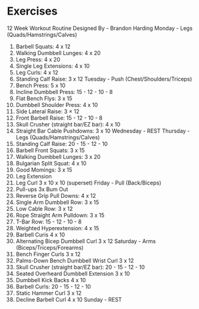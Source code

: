 # Exercises 
12 Week Workout Routine
Designed By - Brandon Harding
Monday - Legs (Quads/Hamstrings/Calves)
1. Barbell Squats: 4 x 12
2. Walking Dumbbell Lunges: 4 x 20
3. Leg Press: 4 x 20
4. Single Leg Extensions: 4 x 10
5. Leg Curls: 4 x 12
6. Standing Calf Raise: 3 x 12
Tuesday - Push (Chest/Shoulders/Triceps)
1. Bench Press: 5 x 10
2. Incline Dumbbell Press: 15 - 12 - 10 - 8
3. Flat Bench Flys: 3 x 15
4. Dumbbell Shoulder Press: 4 x 10
5. Side Lateral Raise: 3 × 12
6. Front Barbell Raise: 15 - 12 - 10 - 8
7. Skull Crusher (straight bar/EZ bar): 4 x 10
8. Straight Bar Cable Pushdowns: 3 x 10
Wednesday - REST
Thursday - Legs (Quads/Hamstrings/Calves)
1. Standing Calf Raise: 20 - 15 - 12 - 10
2. Barbell Front Squats: 3 x 15
3. Walking Dumbbell Lunges: 3 x 20
4. Bulgarian Split Squat: 4 x 10
5. Good Momings: 3 x 15
6. Leg Extension
7. Leg Curl 3 x 10 x 10 (superset)
Friday - Pull (Back/Biceps)
1. Pull-ups 3x Bum Out
2. Reverse Grip Pull Downs: 4 x 12
3. Single Arm Dumbbell Row: 3 x 15
4. Low Cable Row: 3 x 12
5. Rope Straight Arm Pulldown: 3 x 15
6. T-Bar Row: 15 - 12 - 10 - 8
7. Weighted Hyperextension: 4 x 15
8. Barbell Curis 4 x 10
9. Alternating Bicep Dumbbell Curl 3 x 12
Saturday - Arms (Biceps/Triceps/Forearms)
1. Bench Finger Curls 3 x 12
2. Palms-Down Bench Dumbbell Wrist Curl 3 x 12
3. Skull Crusher (straight bar/EZ bar): 20 - 15 - 12 - 10
4. Seated Overheard Dumbbell Extension 3 x 10
5. Dumbbell Kick Backs 4 x 10
6. Barbell Curls: 20 - 15 - 12 - 10
7. Static Hammer Curl 3 x 12
8. Decline Barbell Curl 4 x 10
Sunday - REST